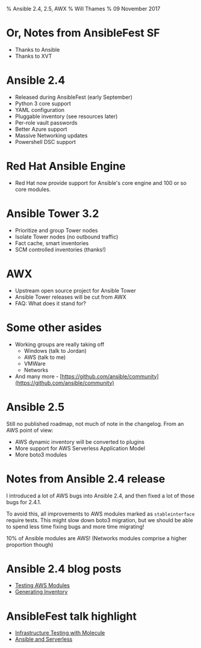 % Ansible 2.4, 2.5, AWX
% Will Thames
% 09 November 2017

# Or, Notes from AnsibleFest SF

* Thanks to Ansible
* Thanks to XVT

# Ansible 2.4

* Released during AnsibleFest (early September)
* Python 3 core support
* YAML configuration
* Pluggable inventory (see resources later)
* Per-role vault passwords
* Better Azure support
* Massive Networking updates
* Powershell DSC support

# Red Hat Ansible Engine

* Red Hat now provide support for Ansible's core engine
  and 100 or so core modules.

# Ansible Tower 3.2

* Prioritize and group Tower nodes
* Isolate Tower nodes (no outbound traffic)
* Fact cache, smart inventories
* SCM controlled inventories (thanks!)

# AWX

* Upstream open source project for Ansible Tower
* Ansible Tower releases will be cut from AWX
* FAQ: What does it stand for?

# Some other asides

* Working groups are really taking off
    - Windows (talk to Jordan)
    - AWS (talk to me)
    - VMWare
    - Networks
* And many more - [https://github.com/ansible/community](https://github.com/ansible/community)

# Ansible 2.5

Still no published roadmap, not much of note in the changelog.
From an AWS point of view:

* AWS dynamic inventory will be converted to plugins
* More support for AWS Serverless Application Model
* More boto3 modules

# Notes from Ansible 2.4 release

I introduced a lot of AWS bugs into Ansible 2.4, and then
fixed a lot of those bugs for 2.4.1.

To avoid this, all improvements to AWS modules marked as
`stableinterface` require tests. This might slow down boto3
migration, but we should be able to spend less time fixing
bugs and more time migrating!

10% of Ansible modules are AWS! (Networks modules comprise
a higher proportion though)

# Ansible 2.4 blog posts

* [Testing AWS Modules](http://willthames.github.io/2017/07/17/so-you-want-to-test-aws-modules-for-ansible.html)
* [Generating Inventory](http://willthames.github.io/2017/11/01/generating-inventory.html)

# AnsibleFest talk highlight

* [Infrastructure Testing with Molecule](https://www.ansible.com/infastructure-testing-with-molecule)
* [Ansible and Serverless](https://www.ansible.com/ansible-and-serverless-technologies)

